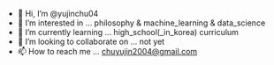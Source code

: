 - 👋 Hi, I’m @yujinchu04
- 👀 I’m interested in ... philosophy & machine_learning & data_science
- 🌱 I’m currently learning ... high_school(_in_korea) curriculum
- 💞️ I’m looking to collaborate on ... not yet
- 📫 How to reach me ... chuyujin2004@gmail.com

<!---
yujinchu04/yujinchu04 is a ✨ special ✨ repository because its `README.md` (this file) appears on your GitHub profile.
You can click the Preview link to take a look at your changes.
--->
